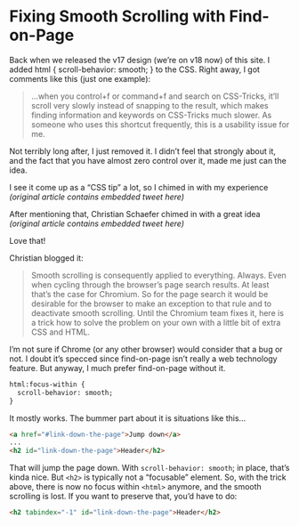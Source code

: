 # Fixing Smooth Scrolling with Find-on-Page

Back when we released the v17 design (we’re on v18 now) of this site. I added html { scroll-behavior: smooth; } to the CSS. Right away, I got comments like this (just one example):

> …when you control+f or command+f and search on CSS-Tricks, it’ll scroll very slowly instead of snapping to the result, which makes finding information and keywords on CSS-Tricks much slower. As someone who uses this shortcut frequently, this is a usability issue for me.

Not terribly long after, I just removed it. I didn’t feel that strongly about it, and the fact that you have almost zero control over it, made me just can the idea.

I see it come up as a “CSS tip” a lot, so I chimed in with my experience
*(original article contains embedded tweet here)*

After mentioning that, Christian Schaefer chimed in with a great idea
*(original article contains embedded tweet here)*

Love that!

Christian blogged it:

> Smooth scrolling is consequently applied to everything. Always. Even when cycling through the browser’s page search results. At least that’s the case for Chromium. So for the page search it would be desirable for the browser to make an exception to that rule and to deactivate smooth scrolling. Until the Chromium team fixes it, here is a trick how to solve the problem on your own with a little bit of extra CSS and HTML.

I’m not sure if Chrome (or any other browser) would consider that a bug or not. I doubt it’s specced since find-on-page isn’t really a web technology feature. But anyway, I much prefer find-on-page without it.

```html
html:focus-within {
  scroll-behavior: smooth;
}
```

It mostly works. The bummer part about it is situations like this…

```html
<a href="#link-down-the-page">Jump down</a>
...
<h2 id="link-down-the-page">Header</h2>
```

That will jump the page down. With `scroll-behavior: smooth`; in place, that’s kinda nice. But `<h2>` is typically not a “focusable” element. So, with the trick above, there is now no focus within `<html>` anymore, and the smooth scrolling is lost. If you want to preserve that, you’d have to do:

```html
<h2 tabindex="-1" id="link-down-the-page">Header</h2>
```
